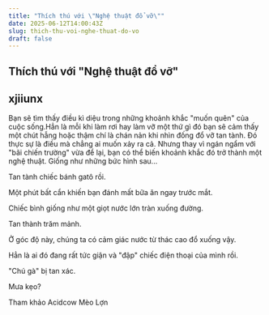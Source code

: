```yaml
---
title: "Thích thú với \"Nghệ thuật đổ vỡ\""
date: 2025-06-12T14:00:43Z
slug: thich-thu-voi-nghe-thuat-do-vo
draft: false
---
```


## Thích thú với "Nghệ thuật đổ vỡ"

## xjiiunx

Bạn sẽ tìm thấy điều kì diệu trong những khoảnh khắc "muốn quên" của cuộc sống.Hẳn là mỗi khi làm rơi hay làm vỡ một thứ gì đó bạn sẽ cảm thấy một chút hẫng hoặc thậm chí là chán nản khi nhìn đống đổ vỡ tan tành. Đó thực sự là điều mà chẳng ai muốn xảy ra cả. Nhưng thay vì ngán ngẩm với "bãi chiến trường" vừa để lại, bạn có thể biến khoảnh khắc đó trở thành một nghệ thuật. Giống như những bức hình sau...
 

Tan tành chiếc bánh gatô rồi.
 

Một phút bất cẩn khiến bạn đánh mất bữa ăn ngay trước mắt.
 

Chiếc bình giống như một giọt nước lớn tràn xuống đường.
 

Tan thành trăm mảnh.
 

Ở góc độ này, chúng ta có cảm giác nước từ thác cao đổ xuống vậy.
 

Hẳn là ai đó đang rất tức giận và "đập" chiếc điện thoại của mình rồi.
 

"Chú gà" bị tan xác.
 

Mưa kẹo?
 
Tham khảo Acidcow Mèo Lợn